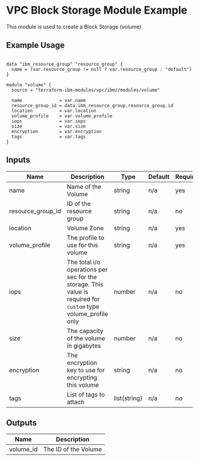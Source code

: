 # VPC Block Storage Module Example

This module is used to create a Block Storage (volume)

## Example Usage
```

data "ibm_resource_group" "resource_group" {
  name = (var.resource_group != null ? var.resource_group : "default")
}

module "volume" {
  source = "terraform-ibm-modules/vpc/ibm//modules/volume"

  name              = var.name
  resource_group_id = data.ibm_resource_group.resource_group.id
  location          = var.location
  volume_profile    = var.volume_profile
  iops              = var.iops
  size              = var.size
  encryption        = var.encryption
  tags              = var.tags
}
```

<!-- BEGINNING OF PRE-COMMIT-TERRAFORM DOCS HOOK -->

## Inputs

| Name                              | Description                                           | Type   | Default | Required |
|-----------------------------------|-------------------------------------------------------|--------|---------|----------|
| name | Name of the Volume | string | n/a | yes |
| resource\_group\_id | ID of the resource group | string | n/a | no |
| location | Volume Zone | string | n/a | yes |
| volume\_profile | The profile to use for this volume | string | n/a | yes |
| iops | The total i/o operations per sec for the storage. This value is required for `custom` type volume_profile only | number | n/a | no |
| size | The capacity of the volume in gigabytes | number | n/a | no |
| encryption | The encryption key to use for encrypting this volume | string | n/a | no |
| tags | List of tags to attach  | list(string) | n/a | no |

## Outputs

| Name | Description |
|------|-------------|
| volume\_id | The ID of the Volume |

<!-- END OF PRE-COMMIT-TERRAFORM DOCS HOOK -->